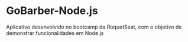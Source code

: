 # GoBarber-Node.js
Aplicativo desenvolvido no bootcamp da RoquetSeat, com o objetivo de demonstrar funcionalidades em Node.js
